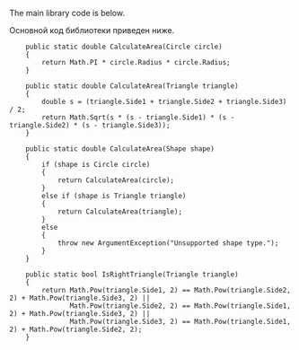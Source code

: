 The main library code is below.

Основной код библиотеки приведен ниже.


        public static double CalculateArea(Circle circle)
        {
            return Math.PI * circle.Radius * circle.Radius;
        }

        public static double CalculateArea(Triangle triangle)
        {            
            double s = (triangle.Side1 + triangle.Side2 + triangle.Side3) / 2;
            return Math.Sqrt(s * (s - triangle.Side1) * (s - triangle.Side2) * (s - triangle.Side3));
        }

        public static double CalculateArea(Shape shape)
        {
            if (shape is Circle circle)
            {
                return CalculateArea(circle);
            }
            else if (shape is Triangle triangle)
            {
                return CalculateArea(triangle);
            }
            else
            {
                throw new ArgumentException("Unsupported shape type.");
            }
        }

        public static bool IsRightTriangle(Triangle triangle)
        {            
            return Math.Pow(triangle.Side1, 2) == Math.Pow(triangle.Side2, 2) + Math.Pow(triangle.Side3, 2) ||
                   Math.Pow(triangle.Side2, 2) == Math.Pow(triangle.Side1, 2) + Math.Pow(triangle.Side3, 2) ||
                   Math.Pow(triangle.Side3, 2) == Math.Pow(triangle.Side1, 2) + Math.Pow(triangle.Side2, 2);
        }
    
